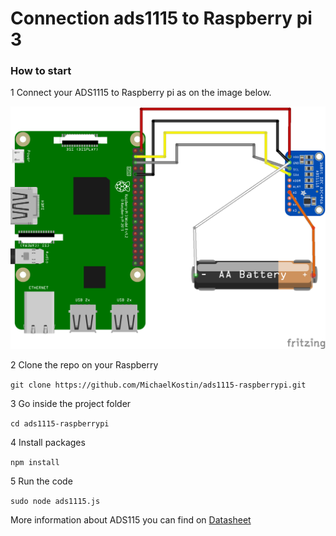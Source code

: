 # Connection ads1115 to Raspberry pi 3

### How to start
1 Connect your ADS1115 to Raspberry pi as on the image below.

![images/connection_ads1115_to_raspberrypi.png](images/connection_ads1115_to_raspberrypi.png)<br>

2 Clone the repo on your Raspberry 

``` git clone https://github.com/MichaelKostin/ads1115-raspberrypi.git ```

3 Go inside the project folder 

``` cd ads1115-raspberrypi ```

4 Install packages 

``` npm install ```

5 Run the code 

``` sudo node ads1115.js ```


More information about ADS115 you can find on [Datasheet](http://www.ti.com/lit/ds/symlink/ads1115.pdf)
